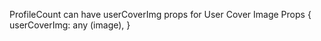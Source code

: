 ProfileCount can have userCoverImg props for User Cover Image
Props {
    userCoverImg: any (image),
}